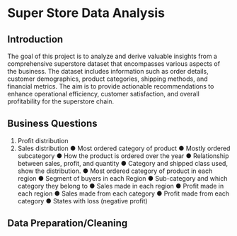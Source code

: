 # Super Store Data Analysis
## Introduction
The goal of this project is to analyze and derive valuable insights from a comprehensive superstore dataset that encompasses various aspects of the business. The dataset includes information such as order details, customer demographics, product categories, shipping methods, and financial metrics. The aim is to provide actionable recommendations to enhance operational efficiency, customer satisfaction, and overall profitability for the superstore chain.

## Business Questions
1.  Profit distribution
2.  Sales distribution
● Most ordered category of product
● Mostly ordered subcategory
● How the product is ordered over the year
● Relationship between sales, profit, and quantity
● Category and shipped class used, show the distribution.
● Most ordered category of product in each region
● Segment of buyers in each Region
● Sub-category and which category they belong to
● Sales made in each region
● Profit made in each region
● Sales made from each category
● Profit made from each category
● States with loss (negative profit)

## Data Preparation/Cleaning
